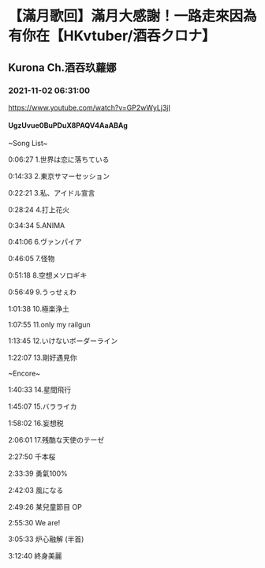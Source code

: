 # 【滿月歌回】滿月大感謝！一路走來因為有你在【HKvtuber/酒吞クロナ】

## Kurona Ch.酒吞玖蘿娜

### 2021-11-02 06:31:00

https://www.youtube.com/watch?v=GP2wWyLj3jI

#### UgzUvue0BuPDuX8PAQV4AaABAg

~Song List~

0:06:27 1.世界は恋に落ちている

0:14:33 2.東京サマーセッション

0:22:21 3.私、アイドル宣言

0:28:24 4.打上花火

0:34:34 5.ANIMA

0:41:06 6.ヴァンパイア

0:46:05 7.怪物

0:51:18 8.空想メソロギキ

0:56:49 9.うっせぇわ

1:01:38 10.極楽浄土

1:07:55 11.only my railgun

1:13:45 12.いけないボーダーライン

1:22:07 13.剛好遇見你



~Encore~

1:40:33 14.星間飛行

1:45:07 15.バラライカ

1:58:02 16.妄想税

2:06:01 17.残酷な天使のテーゼ

2:27:50 千本桜

2:33:39 勇氣100%

2:42:03 風になる

2:49:26 某兒童節目 OP

2:55:30 We are!

3:05:33 炉心融解 (半首)

3:12:40 終身美麗

